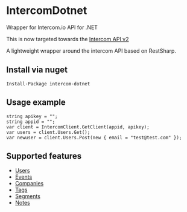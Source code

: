 # IntercomDotnet

Wrapper for Intercom.io API for .NET

This is now targeted towards the [Intercom API v2](https://doc.intercom.io/api/)

A lightweight wrapper around the intercom API based on RestSharp.

## Install via nuget 

	Install-Package intercom-dotnet

## Usage example

	string apikey = "";
	string appid = "";
	var client = IntercomClient.GetClient(appid, apikey);
	var users = client.Users.Get();
	var newuser = client.Users.Post(new { email = "test@test.com" });

## Supported features

* [Users](https://doc.intercom.io/api/#users)
* [Events](https://doc.intercom.io/api/#events)
* [Companies](https://doc.intercom.io/api/#companies)
* [Tags](https://doc.intercom.io/api/#tags)
* [Segments](https://doc.intercom.io/api/#segments)
* [Notes](https://doc.intercom.io/api/#notes)
